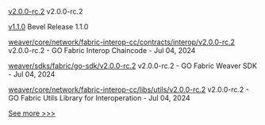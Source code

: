 
[v2.0.0-rc.2](https://github.com/hyperledger/cacti/releases/tag/v2.0.0-rc.2) v2.0.0-rc.2

[v1.1.0](https://github.com/hyperledger/bevel/releases/tag/v1.1.0) Bevel Release 1.1.0

[weaver/core/network/fabric-interop-cc/contracts/interop/v2.0.0-rc.2](https://github.com/hyperledger/cacti/releases/tag/weaver/core/network/fabric-interop-cc/contracts/interop/v2.0.0-rc.2) v2.0.0-rc.2 - GO Fabric Interop Chaincode - Jul 04, 2024

[weaver/sdks/fabric/go-sdk/v2.0.0-rc.2](https://github.com/hyperledger/cacti/releases/tag/weaver/sdks/fabric/go-sdk/v2.0.0-rc.2) v2.0.0-rc.2 - GO Fabric Weaver SDK - Jul 04, 2024

[weaver/core/network/fabric-interop-cc/libs/utils/v2.0.0-rc.2](https://github.com/hyperledger/cacti/releases/tag/weaver/core/network/fabric-interop-cc/libs/utils/v2.0.0-rc.2) v2.0.0-rc.2 - GO Fabric Utils Library for Interoperation - Jul 04, 2024


[See more >>>](https://start-here.hyperledger.org/releases)
